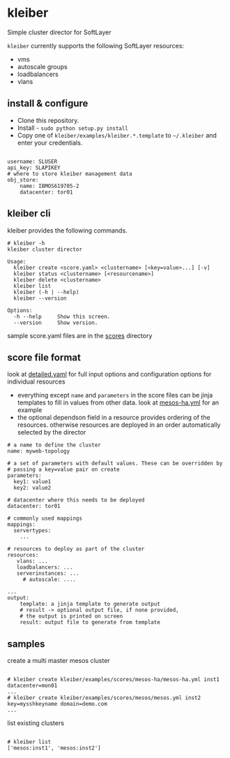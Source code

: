 # kleiber
Simple cluster director for SoftLayer

`kleiber` currently supports the following SoftLayer resources:
* vms
* autoscale groups
* loadbalancers
* vlans

## install & configure
* Clone this repository.
* Install - `sudo python setup.py install`
* Copy one of `kleiber/examples/kleiber.*.template` to `~/.kleiber` and enter your credentials.

```

username: SLUSER                                                  
api_key: SLAPIKEY
# where to store kleiber management data
obj_store:
    name: IBMOS619705-2
    datacenter: tor01
```

## kleiber cli

kleiber provides the following commands.

```
# kleiber -h
kleiber cluster director

Usage:
  kleiber create <score.yaml> <clustername> [<key=value>...] [-v]
  kleiber status <clustername> [<resourcename>]
  kleiber delete <clustername>
  kleiber list 
  kleiber (-h | --help)
  kleiber --version

Options:
  -h --help     Show this screen.
  --version     Show version.
```

sample score.yaml files are in the [scores](kleiber/examples/scores) directory

## score file format

look at [detailed.yaml](kleiber/examples/scores/detailed.yaml) for full input options and configuration options for individual resources
* everything except `name` and `parameters` in the score files can be jinja 
templates to fill in values from other data. look at [mesos-ha.yml](scores/mesos-ha/mesos-ha.yml) for an example
* the optional dependson field in a resource provides ordering of the resources. otherwise resources are deployed in an 
order automatically selected by the director

```
# a name to define the cluster
name: myweb-topology

# a set of parameters with default values. These can be overridden by 
# passing a key=value pair on create
parameters:
  key1: value1
  key2: value2

# datacenter where this needs to be deployed
datacenter: tor01

# commonly used mappings
mappings:
  servertypes:
    ...

# resources to deploy as part of the cluster
resources:
   vlans: ...
   loadbalancers: ...
   serverinstances: ...
     # autoscale: ....

...
output:
    template: a jinja template to generate output
    # result -> optional output file, if none provided, 
    # the output is printed on screen
    result: output file to generate from template
```

## samples
create a multi master mesos cluster
```

# kleiber create kleiber/examples/scores/mesos-ha/mesos-ha.yml inst1 datacenter=mon01 
...
# kleiber create kleiber/examples/scores/mesos/mesos.yml inst2 key=mysshkeyname domain=demo.com
...
```

list existing clusters
```

# kleiber list
['mesos:inst1', 'mesos:inst2']